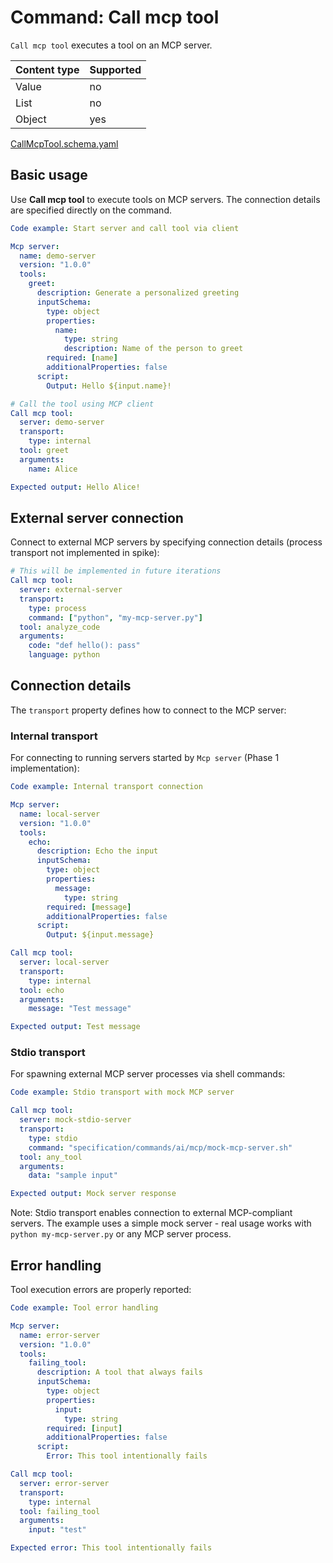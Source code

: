 # Command: Call mcp tool

`Call mcp tool` executes a tool on an MCP server.

| Content type | Supported |
|--------------|-----------|
| Value        | no        |
| List         | no        |
| Object       | yes       |

[CallMcpTool.schema.yaml](schema/CallMcpTool.schema.yaml)

## Basic usage

Use **Call mcp tool** to execute tools on MCP servers. The connection details are specified directly on the command.

```yaml specscript
Code example: Start server and call tool via client

Mcp server:
  name: demo-server
  version: "1.0.0"
  tools:
    greet:
      description: Generate a personalized greeting
      inputSchema:
        type: object
        properties:
          name:
            type: string
            description: Name of the person to greet
        required: [name]
        additionalProperties: false
      script:
        Output: Hello ${input.name}!

# Call the tool using MCP client
Call mcp tool:
  server: demo-server
  transport:
    type: internal
  tool: greet
  arguments:
    name: Alice

Expected output: Hello Alice!
```

## External server connection

Connect to external MCP servers by specifying connection details (process transport not implemented in spike):

```yaml
# This will be implemented in future iterations
Call mcp tool:
  server: external-server
  transport:
    type: process
    command: ["python", "my-mcp-server.py"]
  tool: analyze_code
  arguments:
    code: "def hello(): pass"
    language: python
```

## Connection details

The `transport` property defines how to connect to the MCP server:

### Internal transport

For connecting to running servers started by `Mcp server` (Phase 1 implementation):

```yaml specscript
Code example: Internal transport connection

Mcp server:
  name: local-server
  version: "1.0.0"
  tools:
    echo:
      description: Echo the input
      inputSchema:
        type: object
        properties:
          message:
            type: string
        required: [message]
        additionalProperties: false
      script:
        Output: ${input.message}

Call mcp tool:
  server: local-server
  transport:
    type: internal
  tool: echo
  arguments:
    message: "Test message"

Expected output: Test message
```

### Stdio transport

For spawning external MCP server processes via shell commands:

```yaml specscript
Code example: Stdio transport with mock MCP server

Call mcp tool:
  server: mock-stdio-server
  transport:
    type: stdio
    command: "specification/commands/ai/mcp/mock-mcp-server.sh"
  tool: any_tool
  arguments:
    data: "sample input"

Expected output: Mock server response
```

Note: Stdio transport enables connection to external MCP-compliant servers. The example uses a simple mock server - real usage works with `python my-mcp-server.py` or any MCP server process.

## Error handling

Tool execution errors are properly reported:

```yaml specscript
Code example: Tool error handling

Mcp server:
  name: error-server
  version: "1.0.0"
  tools:
    failing_tool:
      description: A tool that always fails
      inputSchema:
        type: object
        properties:
          input:
            type: string
        required: [input]
        additionalProperties: false
      script:
        Error: This tool intentionally fails

Call mcp tool:
  server: error-server
  transport:
    type: internal
  tool: failing_tool
  arguments:
    input: "test"

Expected error: This tool intentionally fails
```

<!-- yaml specscript
Mcp server:
  name: demo-server
  version: "1.0.0"
  stop: true

Mcp server:
  name: local-server
  version: "1.0.0"
  stop: true

Mcp server:
  name: error-server
  version: "1.0.0"
  stop: true
-->